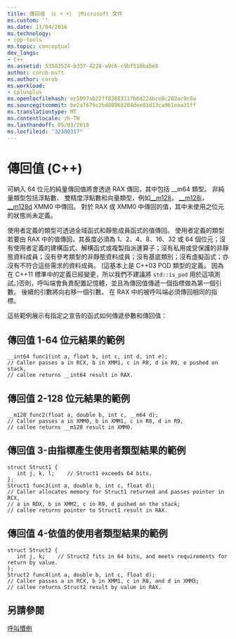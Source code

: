```yaml
---
title: 傳回值 （c + +） |Microsoft 文件
ms.custom: ''
ms.date: 11/04/2016
ms.technology:
- cpp-tools
ms.topic: conceptual
dev_langs:
- C++
ms.assetid: 53583524-b337-4228-a9c6-c9bf516babe8
author: corob-msft
ms.author: corob
ms.workload:
- cplusplus
ms.openlocfilehash: ec5097ab22ff82883117b6d224bce9c282ac9c8a
ms.sourcegitcommit: be2a7679c2bd80968204dee03d13ca961eaa31ff
ms.translationtype: MT
ms.contentlocale: zh-TW
ms.lasthandoff: 05/03/2018
ms.locfileid: "32380317"
---
```

# <a name="return-values-c"></a>傳回值 (C++)
可納入 64 位元的純量傳回值將會透過 RAX 傳回，其中包括 __m64 類型。 非純量類型包括浮點數、 雙精度浮點數和向量類型，例如[__m128](../cpp/m128.md)， [__m128i](../cpp/m128i.md)， [__m128d](../cpp/m128d.md) XMM0 中傳回。 對於 RAX 或 XMM0 中傳回的值，其中未使用之位元的狀態尚未定義。  
  
 使用者定義的類型可透過全域函式和靜態成員函式的值傳回。 使用者定義的類型若要由 RAX 中的值傳回，其長度必須為 1、2、4、8、16、32 或 64 個位元；沒有使用者定義的建構函式、解構函式或複製指派運算子；沒有私用或受保護的非靜態資料成員；沒有參考類型的非靜態資料成員；沒有基底類別；沒有虛擬函式；亦沒有不符合這些需求的資料成員。 (這基本上是 C++03 POD 類型的定義。 因為在 C++11 標準中的定義已經變更，所以我們不建議將 `std::is_pod` 用於這項測試。)否則，呼叫端會負責配置記憶體，並且為傳回值傳遞一個指標做為第一個引數。 後續的引數將向右移一個引數。 在 RAX 中的被呼叫端必須傳回相同的指標。  
  
 這些範例展示有指定之宣告的函式如何傳遞參數和傳回值：  
  
## <a name="example-of-return-value-1---64-bit-result"></a>傳回值 1-64 位元結果的範例  
  
```Output  
__int64 func1(int a, float b, int c, int d, int e);  
// Caller passes a in RCX, b in XMM1, c in R8, d in R9, e pushed on stack,  
// callee returns __int64 result in RAX.  
```  
  
## <a name="example-of-return-value-2---128-bit-result"></a>傳回值 2-128 位元結果的範例  
  
```Output  
__m128 func2(float a, double b, int c, __m64 d);   
// Caller passes a in XMM0, b in XMM1, c in R8, d in R9,   
// callee returns __m128 result in XMM0.  
```  
  
## <a name="example-of-return-value-3---user-type-result-by-pointer"></a>傳回值 3-由指標產生使用者類型結果的範例  
  
```Output  
struct Struct1 {  
   int j, k, l;    // Struct1 exceeds 64 bits.   
};  
Struct1 func3(int a, double b, int c, float d);   
// Caller allocates memory for Struct1 returned and passes pointer in RCX,   
// a in RDX, b in XMM2, c in R9, d pushed on the stack;   
// callee returns pointer to Struct1 result in RAX.  
```  
  
## <a name="example-of-return-value-4---user-type-result-by-value"></a>傳回值 4-依值的使用者類型結果的範例  
  
```Output  
struct Struct2 {  
   int j, k;    // Struct2 fits in 64 bits, and meets requirements for return by value.  
};  
Struct2 func4(int a, double b, int c, float d);   
// Caller passes a in RCX, b in XMM1, c in R8, and d in XMM3;   
// callee returns Struct2 result by value in RAX.  
```  
  
## <a name="see-also"></a>另請參閱  
 [呼叫慣例](../build/calling-convention.md)